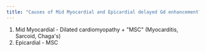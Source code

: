 ```yaml
---
title: "Causes of Mid Myocardial and Epicardial delayed Gd enhancement?"
---
```

1. Mid Myocardial - Dilated cardiomyopathy + &quot;MSC&quot; (Myocarditis, Sarcoid, Chaga's)
2. Epicardial - MSC

